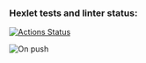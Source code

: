 ### Hexlet tests and linter status:
[![Actions Status](https://github.com/ssssank/devops-for-programmers-project-lvl1/workflows/hexlet-check/badge.svg)](https://github.com/ssssank/devops-for-programmers-project-lvl1/actions)

![On push](https://github.com/ssssank/devops-for-programmers-project-lvl1/workflows/push.yml/badge.svg)
